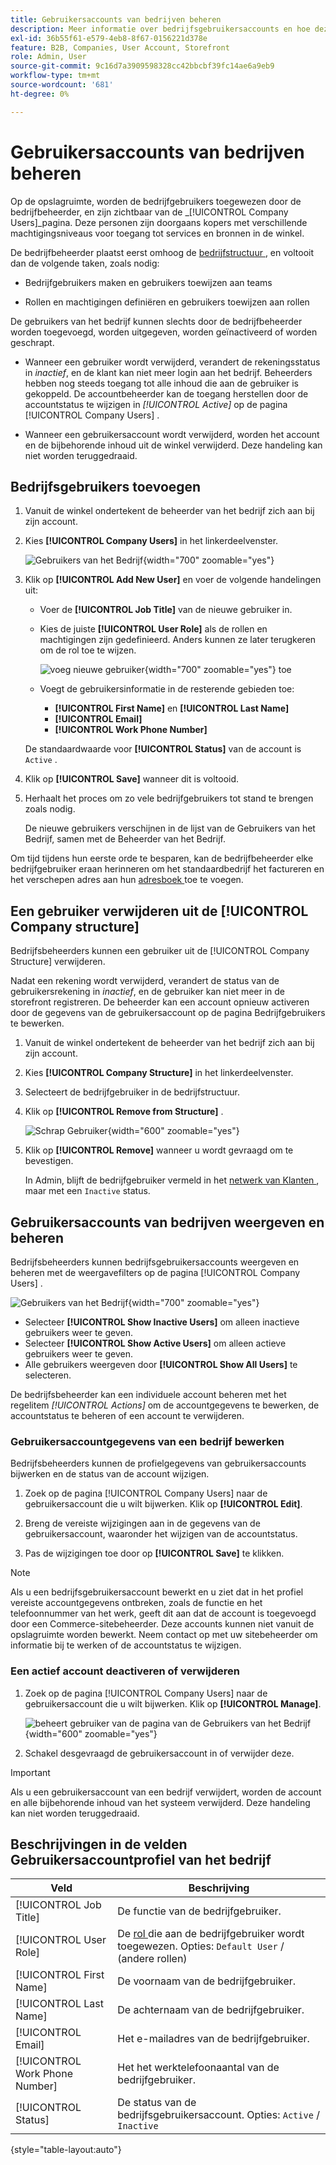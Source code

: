 ```yaml
---
title: Gebruikersaccounts van bedrijven beheren
description: Meer informatie over bedrijfsgebruikersaccounts en hoe deze werken binnen het bijbehorende bedrijfsaccount.
exl-id: 36b55f61-e579-4eb8-8f67-0156221d378e
feature: B2B, Companies, User Account, Storefront
role: Admin, User
source-git-commit: 9c16d7a3909598328cc42bbcbf39fc14ae6a9eb9
workflow-type: tm+mt
source-wordcount: '681'
ht-degree: 0%

---
```


# Gebruikersaccounts van bedrijven beheren

Op de opslagruimte, worden de bedrijfgebruikers toegewezen door de bedrijfbeheerder, en zijn zichtbaar van de _[!UICONTROL Company Users]_pagina. Deze personen zijn doorgaans kopers met verschillende machtigingsniveaus voor toegang tot services en bronnen in de winkel.

De bedrijfbeheerder plaatst eerst omhoog de [ bedrijfstructuur ](account-company-structure.md), en voltooit dan de volgende taken, zoals nodig:

- Bedrijfgebruikers maken en gebruikers toewijzen aan teams

- Rollen en machtigingen definiëren en gebruikers toewijzen aan rollen

De gebruikers van het bedrijf kunnen slechts door de bedrijfbeheerder worden toegevoegd, worden uitgegeven, worden geïnactiveerd of worden geschrapt.

- Wanneer een gebruiker wordt verwijderd, verandert de rekeningsstatus in *inactief*, en de klant kan niet meer login aan het bedrijf. Beheerders hebben nog steeds toegang tot alle inhoud die aan de gebruiker is gekoppeld. De accountbeheerder kan de toegang herstellen door de accountstatus te wijzigen in *[!UICONTROL Active]* op de pagina [!UICONTROL Company Users] .

- Wanneer een gebruikersaccount wordt verwijderd, worden het account en de bijbehorende inhoud uit de winkel verwijderd. Deze handeling kan niet worden teruggedraaid.

## Bedrijfsgebruikers toevoegen

1. Vanuit de winkel ondertekent de beheerder van het bedrijf zich aan bij zijn account.

1. Kies **[!UICONTROL Company Users]** in het linkerdeelvenster.

   ![ Gebruikers van het Bedrijf ](./assets/company-users-list-storefront.png){width="700" zoomable="yes"}

1. Klik op **[!UICONTROL Add New User]** en voer de volgende handelingen uit:

   - Voer de **[!UICONTROL Job Title]** van de nieuwe gebruiker in.

   - Kies de juiste **[!UICONTROL User Role]** als de rollen en machtigingen zijn gedefinieerd. Anders kunnen ze later terugkeren om de rol toe te wijzen.

     ![ voeg nieuwe gebruiker ](./assets/company-structure-users-add.png){width="700" zoomable="yes"} toe

   - Voegt de gebruikersinformatie in de resterende gebieden toe:
      - **[!UICONTROL First Name]** en **[!UICONTROL Last Name]**
      - **[!UICONTROL Email]**
      - **[!UICONTROL Work Phone Number]**

   De standaardwaarde voor **[!UICONTROL Status]** van de account is `Active` .

1. Klik op **[!UICONTROL Save]** wanneer dit is voltooid.

1. Herhaalt het proces om zo vele bedrijfgebruikers tot stand te brengen zoals nodig.

   De nieuwe gebruikers verschijnen in de lijst van de Gebruikers van het Bedrijf, samen met de Beheerder van het Bedrijf.

Om tijd tijdens hun eerste orde te besparen, kan de bedrijfbeheerder elke bedrijfgebruiker eraan herinneren om het standaardbedrijf het factureren en het verschepen adres aan hun [ adresboek ](../customers/account-dashboard-address-book.md) toe te voegen.

## Een gebruiker verwijderen uit de [!UICONTROL Company structure]

Bedrijfsbeheerders kunnen een gebruiker uit de [!UICONTROL Company Structure] verwijderen.

Nadat een rekening wordt verwijderd, verandert de status van de gebruikersrekening in *inactief*, en de gebruiker kan niet meer in de storefront registreren.
De beheerder kan een account opnieuw activeren door de gegevens van de gebruikersaccount op de pagina Bedrijfgebruikers te bewerken.

1. Vanuit de winkel ondertekent de beheerder van het bedrijf zich aan bij zijn account.

1. Kies **[!UICONTROL Company Structure]** in het linkerdeelvenster.

1. Selecteert de bedrijfgebruiker in de bedrijfstructuur.

1. Klik op **[!UICONTROL Remove from Structure]** .

   ![ Schrap Gebruiker ](./assets/company-structure-delete-user.png){width="600" zoomable="yes"}

1. Klik op **[!UICONTROL Remove]** wanneer u wordt gevraagd om te bevestigen.

   In Admin, blijft de bedrijfgebruiker vermeld in het [ netwerk van Klanten ](../customers/customers-all.md), maar met een `Inactive` status.

## Gebruikersaccounts van bedrijven weergeven en beheren

Bedrijfsbeheerders kunnen bedrijfsgebruikersaccounts weergeven en beheren met de weergavefilters op de pagina [!UICONTROL Company Users] .

![ Gebruikers van het Bedrijf ](./assets/company-users-list-storefront.png){width="700" zoomable="yes"}

- Selecteer **[!UICONTROL Show Inactive Users]** om alleen inactieve gebruikers weer te geven.
- Selecteer **[!UICONTROL Show Active Users]** om alleen actieve gebruikers weer te geven.
- Alle gebruikers weergeven door **[!UICONTROL Show All Users]** te selecteren.

De bedrijfsbeheerder kan een individuele account beheren met het regelitem *[!UICONTROL Actions]* om de accountgegevens te bewerken, de accountstatus te beheren of een account te verwijderen.

### Gebruikersaccountgegevens van een bedrijf bewerken

Bedrijfsbeheerders kunnen de profielgegevens van gebruikersaccounts bijwerken en de status van de account wijzigen.

1. Zoek op de pagina [!UICONTROL Company Users] naar de gebruikersaccount die u wilt bijwerken. Klik op **[!UICONTROL Edit]**.

1. Breng de vereiste wijzigingen aan in de gegevens van de gebruikersaccount, waaronder het wijzigen van de accountstatus.

1. Pas de wijzigingen toe door op **[!UICONTROL Save]** te klikken.

>[!NOTE]
>
>Als u een bedrijfsgebruikersaccount bewerkt en u ziet dat in het profiel vereiste accountgegevens ontbreken, zoals de functie en het telefoonnummer van het werk, geeft dit aan dat de account is toegevoegd door een Commerce-sitebeheerder. Deze accounts kunnen niet vanuit de opslagruimte worden bewerkt. Neem contact op met uw sitebeheerder om informatie bij te werken of de accountstatus te wijzigen.

### Een actief account deactiveren of verwijderen

1. Zoek op de pagina [!UICONTROL Company Users] naar de gebruikersaccount die u wilt bijwerken. Klik op **[!UICONTROL Manage]**.

   ![ beheert gebruiker van de pagina van de Gebruikers van het Bedrijf ](./assets/company-users-manage-storefront.png){width="600" zoomable="yes"}

1. Schakel desgevraagd de gebruikersaccount in of verwijder deze.

>[!IMPORTANT]
>
>Als u een gebruikersaccount van een bedrijf verwijdert, worden de account en alle bijbehorende inhoud van het systeem verwijderd. Deze handeling kan niet worden teruggedraaid.

## Beschrijvingen in de velden Gebruikersaccountprofiel van het bedrijf

| Veld | Beschrijving |
|--------------------------------|---------------|
| [!UICONTROL Job Title] | De functie van de bedrijfgebruiker. |
| [!UICONTROL User Role] | De [ rol ](account-company-roles-permissions.md) die aan de bedrijfgebruiker wordt toegewezen. Opties: `Default User` / (andere rollen) |
| [!UICONTROL First Name] | De voornaam van de bedrijfgebruiker. |
| [!UICONTROL Last Name] | De achternaam van de bedrijfgebruiker. |
| [!UICONTROL Email] | Het e-mailadres van de bedrijfgebruiker. |
| [!UICONTROL Work Phone Number] | Het het werktelefoonaantal van de bedrijfgebruiker. |
| [!UICONTROL Status] | De status van de bedrijfsgebruikersaccount. Opties: `Active` / `Inactive` |

{style="table-layout:auto"}
